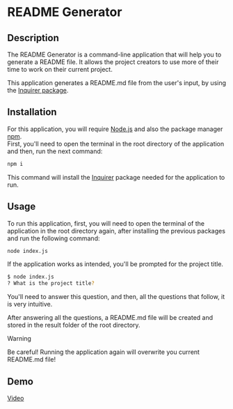 # README Generator

## Description
The README Generator is a command-line application that will help you to generate a README file. It allows the project creators to use more of their time to work on their current project. 

This application generates a README.md file from the user's input, by using the [Inquirer package](https://www.npmjs.com/package/inquirer/v/8.2.4).

## Installation
For this application, you will require [Node.js](https://nodejs.org/) and also the package manager [npm](https://www.npmjs.com/).  
First, you'll need to open the terminal in the root directory of the application and then, run the next command:

```bash
npm i
```
This command will install the [Inquirer](https://www.npmjs.com/package/inquirer/v/8.2.4) package needed for the application to run.

## Usage
To run this application, first, you will need to open the terminal of the application in the root directory again, after installing the previous packages and run the following command:

```bash
node index.js
```
If the application works as intended, you'll be prompted for the project title.

```bash
$ node index.js
? What is the project title?
```
You'll need to answer this question, and then, all the questions that follow, it is very intuitive.

After answering all the questions, a README.md file will be created and stored in the result folder of the root directory.  

> [!WARNING]
> Be careful! Running the application again will overwrite you current README.md file!

## Demo
[Video](https://youtu.be/wMnU7WhVIkU)
  